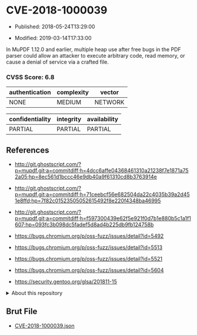 # CVE-2018-1000039

- Published: 2018-05-24T13:29:00

- Modified: 2019-03-14T17:33:00

In MuPDF 1.12.0 and earlier, multiple heap use after free bugs in the PDF parser could allow an attacker to execute arbitrary code, read memory, or cause a denial of service via a crafted file.

### CVSS Score: **6.8**

| authentication | complexity | vector |
| --- | --- | --- |
| NONE | MEDIUM | NETWORK |

| confidentiality | integrity | availability |
| --- | --- | --- |
| PARTIAL | PARTIAL | PARTIAL |

## References

* http://git.ghostscript.com/?p=mupdf.git;a=commitdiff;h=4dcc6affe04368461310a21238f7e1871a752a05;hp=8ec561d1bccc46e9db40a9f61310cd8b3763914e

* http://git.ghostscript.com/?p=mupdf.git;a=commitdiff;h=71ceebcf56e682504da22c4035b39a2d451e8ffd;hp=7f82c01523505052615492f8e220f4348ba46995

* http://git.ghostscript.com/?p=mupdf.git;a=commitdiff;h=f597300439e62f5e921f0d7b1e880b5c1a1f1607;hp=093fc3b098dc5fadef5d8ad4b225db9fb124758b

* https://bugs.chromium.org/p/oss-fuzz/issues/detail?id=5492

* https://bugs.chromium.org/p/oss-fuzz/issues/detail?id=5513

* https://bugs.chromium.org/p/oss-fuzz/issues/detail?id=5521

* https://bugs.chromium.org/p/oss-fuzz/issues/detail?id=5604

* https://security.gentoo.org/glsa/201811-15

<details>
<summary>About this repository</summary> 

  This repository is part of the project [Live Hack CVE](https://github.com/Live-Hack-CVE). Main website can be found [www.live-hack.org](https://www.live-hack.org) 
  
  Made by [Sn0wAlice](https://github.com/Sn0wAlice) for the people that care about security and need to have a feed of the latest CVEs. Hope you enjoy it, don't forget to star the repo and follow me on [Twitter](https://twitter.com/Sn0wAlice) and [Github](https://github.com/Sn0wAlice). And that is my [personnal website](https://www.alice-snow.me/)

  - [Home Page](https://github.com/Live-Hack-CVE)
  - [Framework](https://github.com/Live-Hack-CVE/cve-framework)
  - [CVE database](https://github.com/Live-Hack-CVE/full_database)
  - [Changelog](https://github.com/Live-Hack-CVE/Changelog)
</details>

## Brut File

* [CVE-2018-1000039.json](https://raw.githubusercontent.com/Live-Hack-CVE/full_database/main/cves/2018/CVE-2018-1000039.json)

